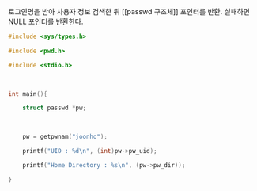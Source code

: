 로그인명을 받아 사용자 정보 검색한 뒤 [[passwd 구조체]] 포인터를 반환.
실패하면 NULL 포인터를 반환한다.

~~~c
#include <sys/types.h>

#include <pwd.h>

#include <stdio.h>

  

int main(){

    struct passwd *pw;

  

    pw = getpwnam("joonho");

    printf("UID : %d\n", (int)pw->pw_uid);

    printf("Home Directory : %s\n", (pw->pw_dir));    

}
~~~